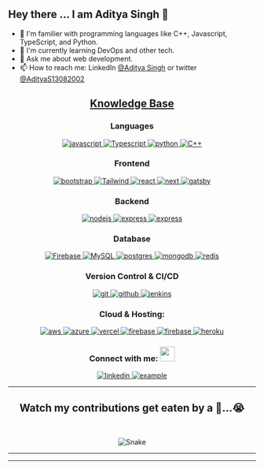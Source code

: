 ## Hey there ... I am Aditya Singh 👋

- 🧓 I'm familier with programming languages like C++, Javascript, TypeScript, and Python.
- 🌱 I'm currently learning DevOps and other tech.   
- 💬 Ask me about web development. 
- 📫 How to reach me: LinkedIn [@Aditya Singh](https://www.linkedin.com/in/adityasingh----/) or twitter [@AdityaS13082002](https://twitter.com/AdityaS13082002)


<h2 align="center"><u><b>Knowledge Base</b></u></h2>
<h3 align="center">Languages</h3>
<p align="center">
  <a href="https://developer.mozilla.org/en-US/docs/Web/JavaScript" target="_blank"> 
    <img src="https://img.shields.io/badge/Javascript-F7DF1E.svg?style=for-the-badge&logo=javascript&logoColor=black" 
      alt="javascript"/> 
  </a>
  <a href="https://www.typescriptlang.org/" target="_blank"> 
    <img src="https://shields.io/badge/TypeScript-3178C6?style=for-the-badge&logo=TypeScript&logoColor=black" 
      alt="Typescript"/> 
  </a>
  <a href="https://www.python.org" target="_blank"> 
    <img src="https://img.shields.io/badge/python-3670A0?style=for-the-badge&logo=python&logoColor=ffdd54"
      alt="python"/> 
  </a>
  <a href="https://cplusplus.com/doc/tutorial/" target="_blank"> 
    <img src="https://img.shields.io/badge/C++-00599C?style=for-the-badge&logo=c++logoColor=black"
      alt="C++"/>
  </a>
</p>
<h3 align="center">Frontend</h3>
<p align="center">
      <a href="https://getbootstrap.com" target="_blank">
    <img src="https://img.shields.io/badge/bootstrap-7952B3.svg?style=for-the-badge&logo=bootstrap&logoColor=white"
      alt="bootstrap"/>
  </a>
  <a href="https://tailwindcss.com/" target="_blank">
    <img src="https://img.shields.io/badge/tailwindcss-%2338B2AC.svg?style=for-the-badge&logo=tailwind-css&logoColor=white"
      alt="Tailwind"/>
  </a>
  <a href="https://reactjs.org/" target="_blank"> 
    <img src="https://img.shields.io/badge/reactjs-61DAFB.svg?style=for-the-badge&logo=react&logoColor=black"
      alt="react"/> 
  </a>
  <a href="https://nextjs.org/" target="_blank">
    <img src="https://camo.githubusercontent.com/8552f38715af0ea9f364801b055f7a2448812b49075860983d53a81414349623/68747470733a2f2f696d672e736869656c64732e696f2f7374617469632f76313f7374796c653d666f722d7468652d6261646765266d6573736167653d4e6578742e6a7326636f6c6f723d303030303030266c6f676f3d4e6578742e6a73266c6f676f436f6c6f723d464646464646266c6162656c3d" alt="next"/> 
  </a>
  <a href="https://www.gatsbyjs.com/" target="_blank">
    <img src="https://img.shields.io/badge/Gatsby-%23663399.svg?style=for-the-badge&logo=gatsby&logoColor=white"
      alt="gatsby"/>
  </a>
  
  </a>
</p>
<h3 align="center">Backend</h3>
<p align="center">
  <a href="https://nodejs.org" target="_blank"> 
    <img src="https://img.shields.io/badge/node.js-339933.svg?style=for-the-badge&logo=nodedotjs&logoColor=white"
      alt="nodejs"/> 
  </a>
  <a href="https://expressjs.com" target="_blank">
    <img src="https://img.shields.io/badge/express-000000.svg?style=for-the-badge&logo=express&logoColor=white"
      alt="express" />
  </a>
  <a href="https://nestjs.com/" target="_blank">
    <img src="https://img.shields.io/badge/nestjs-%23E0234E.svg?style=for-the-badge&logo=nestjs&logoColor=white"
      alt="express" />
  </a>
  
</p>

<h3 align="center">Database</h3>
<p align="center">
  <a href="" target="_blank"> 
    <img src="https://img.shields.io/badge/firebase-%23039BE5.svg?style=for-the-badge&logo=firebase"
      alt="Firebase"/> 
  </a>
  <a href="" target="_blank"> 
    <img src="https://img.shields.io/badge/mysql-%2300000f.svg?style=for-the-badge&logo=mysql&logoColor=white"
      alt="MySQL"/> 
  </a>
  <a href="" target="_blank"> 
    <img src="https://img.shields.io/badge/postgres-%23316192.svg?style=for-the-badge&logo=postgresql&logoColor=white"
      alt="postgres"/> 
  </a>
  <a href="https://www.mongodb.com/" target="_blank"> 
    <img src="https://img.shields.io/badge/mongodb-47A248.svg?style=for-the-badge&logo=mongodb&logoColor=white"
      alt="mongodb"/> 
  </a> 
  <a href="" target="_blank"> 
    <img src="https://img.shields.io/badge/redis-%23DD0031.svg?style=for-the-badge&logo=redis&logoColor=white"
      alt="redis"/> 
  </a> 
  
</p>
 <h3 align="center">Version Control & CI/CD</h3>
<p align="center">
  <a href="https://git-scm.com/" target="_blank">
    <img src="https://img.shields.io/badge/git-F05032.svg?style=for-the-badge&logo=git&logoColor=white"
      alt="git"/>
  </a>
  <a href="https://github.com/Adi-ty" target="_blank">
    <img src="https://img.shields.io/badge/github-181717.svg?style=for-the-badge&logo=github&logoColor=white" alt="github" />
  </a>
  <a href="" target="_blank">
    <img src="https://img.shields.io/badge/jenkins-%232C5263.svg?style=for-the-badge&logo=jenkins&logoColor=white" alt="jenkins" />
  </a>
</p>

<h3 align="center">Cloud & Hosting:</h3>
<p align="center">
   <a href="https://aws.amazon.com/" target="_blank">
    <img  src="https://img.shields.io/badge/Amazon_AWS-232F3E?style=for-the-badge&logo=amazon-aws&logoColor=white" alt="aws"/> 
  </a>
   <a href="" target="_blank">
    <img  src="https://camo.githubusercontent.com/0e86f1762fab93430da0825c20352b3cb424a65f9daa1a6073e3022a94c6dbef/68747470733a2f2f696d672e736869656c64732e696f2f7374617469632f76313f7374796c653d666f722d7468652d6261646765266d6573736167653d4d6963726f736f66742b417a75726526636f6c6f723d303037384434266c6f676f3d4d6963726f736f66742b417a757265266c6f676f436f6c6f723d464646464646266c6162656c3d" alt="azure"/> 
  </a>
  <a href="" target="_blank">
    <img  src="https://img.shields.io/badge/vercel-%23000000.svg?style=for-the-badge&logo=vercel&logoColor=white" alt="vercel"/> 
  </a>
  <a href="https://firebase.google.com/" target="_blank">
    <img src="https://img.shields.io/badge/firebase-FFCA28.svg?style=for-the-badge&logo=firebase&logoColor=black" alt="firebase"/>
  </a>
  <a href="https://netlify.com/" target="_blank">
    <img src="https://img.shields.io/badge/netlify-00C7B7.svg?style=for-the-badge&logo=netlify&logoColor=black" alt="firebase"/>
  </a>
  <a href="https://heroku.com" target="_blank"> 
    <img src="https://img.shields.io/badge/heroku-430098.svg?style=for-the-badge&logo=heroku&logoColor=white"
      alt="heroku"/> 
  </a>
<h3 align="center">Connect with me: <img src = "https://raw.githubusercontent.com/ShahriarShafin/ShahriarShafin/main/Assets/handshake.gif" height="30px"/></h3>
<div style="margin-top:10px" align="center">
  <div>
    <a  href="https://www.linkedin.com/in/adityasingh----/" target="_blank">
      <img src="https://img.shields.io/badge/Linked%20In-0A66C2.svg?style=for-the-badge&logo=linkedin&logoColor=white" alt="linkedin"/>
    </a>
    <a href="https://twitter.com/AdityaS13082002" target="_blank">
      <img src="https://img.shields.io/badge/Twitter-1DA1F2.svg?style=for-the-badge&logo=twitter&logoColor=white" alt="example"/>
    </a>
  </div>
</div>
<!-- <div align="center">
  <h2 align="center" style="margin: 5px 10px;">Github stats:</h2>  -->
<!-- 
<a href="https://github.com/Adi-ty">
  <img align="center" src="https://github-profile-summary-cards.vercel.app/api/cards/profile-details?username=Adi-ty&theme=gruvbox&hide_border=true)](https://github.com/Adi-ty" alt="Aditya's GitHub Stats Graph"/>
</a> -->
<!-- <br><br>
<a href="https://github.com/Adi-ty">
  <img align="center" src="https://github-readme-stats.vercel.app/api?username=Adi-ty&count_private=true&show_icons=true&theme=gruvbox&hide_border=true&custom_title=Aditya%20%27s%20Github%20Stats" alt="Aditya's GitHub Stats" />
</a> -->
</div>
<div style="margin-top:5px" align="center">
<hr>

<h2 align='center'>Watch my contributions get eaten by a 🐍...😭</h2>
<br>

![Snake](https://user-images.githubusercontent.com/96336775/182021699-2259529a-dcbd-4efb-b9cc-10dc78f3fa24.svg)

</div>
<hr>


------
